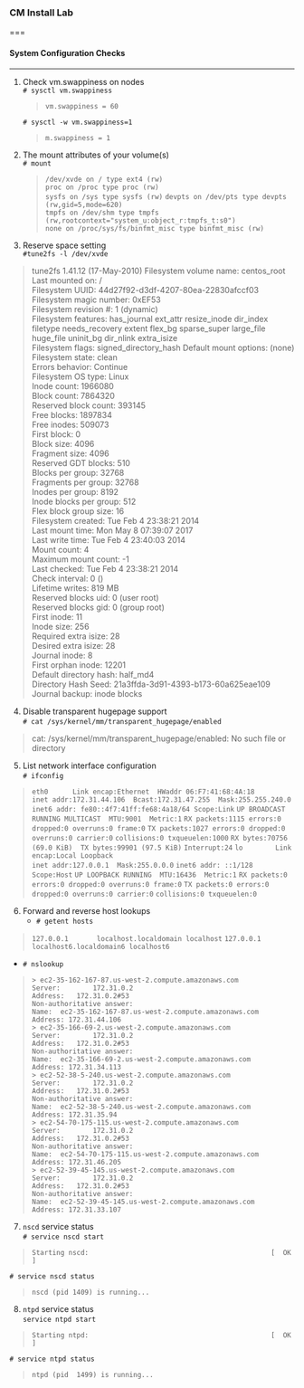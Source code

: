 ### CM Install Lab
===
#### System Configuration Checks
---

1. Check vm.swappiness on nodes  
   ```# sysctl vm.swappiness```  
   >```vm.swappiness = 60```

   ```# sysctl -w vm.swappiness=1```   
   >```m.swappiness = 1```

2. The mount attributes of your volume(s)   
   ```# mount```   
   >```/dev/xvde on / type ext4 (rw)```   
   ```proc on /proc type proc (rw)```   
   ```sysfs on /sys type sysfs (rw)```
   ```devpts on /dev/pts type devpts (rw,gid=5,mode=620) ```  
   ```tmpfs on /dev/shm type tmpfs (rw,rootcontext="system_u:object_r:tmpfs_t:s0")```   
   ```none on /proc/sys/fs/binfmt_misc type binfmt_misc (rw)```

3. Reserve space setting  
   `#tune2fs -l /dev/xvde`  
>tune2fs 1.41.12 (17-May-2010)
Filesystem volume name:   centos_root  
Last mounted on:          /  
Filesystem UUID:          44d27f92-d3df-4207-80ea-22830afccf03  
Filesystem magic number:  0xEF53  
Filesystem revision #:    1 (dynamic)  
Filesystem features:      has_journal ext_attr resize_inode dir_index filetype needs_recovery extent flex_bg sparse_super large_file huge_file uninit_bg dir_nlink extra_isize  
Filesystem flags:         signed_directory_hash 
Default mount options:    (none)  
Filesystem state:         clean  
Errors behavior:          Continue  
Filesystem OS type:       Linux  
Inode count:              1966080  
Block count:              7864320  
Reserved block count:     393145  
Free blocks:              1897834  
Free inodes:              509073  
First block:              0  
Block size:               4096  
Fragment size:            4096   
Reserved GDT blocks:      510  
Blocks per group:         32768  
Fragments per group:      32768  
Inodes per group:         8192  
Inode blocks per group:   512  
Flex block group size:    16  
Filesystem created:       Tue Feb  4 23:38:21 2014  
Last mount time:          Mon May  8 07:39:07 2017  
Last write time:          Tue Feb  4 23:40:03 2014  
Mount count:              4  
Maximum mount count:      -1  
Last checked:             Tue Feb  4 23:38:21 2014  
Check interval:           0 (<none>)  
Lifetime writes:          819 MB   
Reserved blocks uid:      0 (user root)  
Reserved blocks gid:      0 (group root)  
First inode:              11  
Inode size:	          256  
Required extra isize:     28  
Desired extra isize:      28  
Journal inode:            8  
First orphan inode:       12201  
Default directory hash:   half_md4  
Directory Hash Seed:      21a3ffda-3d91-4393-b173-60a625eae109  
Journal backup:           inode blocks  


4. Disable transparent hugepage support  
   `# cat /sys/kernel/mm/transparent_hugepage/enabled`  
>cat: /sys/kernel/mm/transparent_hugepage/enabled: No such file or directory

5. List network interface configuration  
   ```# ifconfig```  
>```eth0      Link encap:Ethernet  HWaddr 06:F7:41:68:4A:18```      
          ```inet addr:172.31.44.106  Bcast:172.31.47.255  Mask:255.255.240.0```   
          ```inet6 addr: fe80::4f7:41ff:fe68:4a18/64 Scope:Link```
          ```UP BROADCAST RUNNING MULTICAST  MTU:9001  Metric:1```
          ```RX packets:1115 errors:0 dropped:0 overruns:0 frame:0```
          ```TX packets:1027 errors:0 dropped:0 overruns:0 carrier:0```
          ```collisions:0 txqueuelen:1000``` 
          ```RX bytes:70756 (69.0 KiB)  TX bytes:99901 (97.5 KiB)```
          ```Interrupt:24```
```lo        Link encap:Local Loopback```  
          ```inet addr:127.0.0.1  Mask:255.0.0.0```
          ```inet6 addr: ::1/128 Scope:Host```
          ```UP LOOPBACK RUNNING  MTU:16436  Metric:1```
          ```RX packets:0 errors:0 dropped:0 overruns:0 frame:0```
          ```TX packets:0 errors:0 dropped:0 overruns:0 carrier:0```
          ```collisions:0 txqueuelen:0 ```
6. Forward and reverse host lookups
   * `# getent hosts`  
>`127.0.0.1       localhost.localdomain localhost`
`127.0.0.1       localhost6.localdomain6 localhost6`
   * `# nslookup`  
   >`> ec2-35-162-167-87.us-west-2.compute.amazonaws.com`  
`Server:		172.31.0.2`  
`Address:	172.31.0.2#53`  
   `Non-authoritative answer:`  
`Name:	ec2-35-162-167-87.us-west-2.compute.amazonaws.com`  
`Address: 172.31.44.106`  
`> ec2-35-166-69-2.us-west-2.compute.amazonaws.com`  
`Server:		172.31.0.2`  
`Address:	172.31.0.2#53`  
`Non-authoritative answer:`  
`Name:	ec2-35-166-69-2.us-west-2.compute.amazonaws.com`  
`Address: 172.31.34.113`  
`> ec2-52-38-5-240.us-west-2.compute.amazonaws.com`  
`Server:		172.31.0.2`  
`Address:	172.31.0.2#53`  
`Non-authoritative answer:`  
`Name:	ec2-52-38-5-240.us-west-2.compute.amazonaws.com`  
`Address: 172.31.35.94`  
`> ec2-54-70-175-115.us-west-2.compute.amazonaws.com`  
`Server:		172.31.0.2`  
`Address:	172.31.0.2#53`  
`Non-authoritative answer:`  
`Name:	ec2-54-70-175-115.us-west-2.compute.amazonaws.com`  
`Address: 172.31.46.205`  
`> ec2-52-39-45-145.us-west-2.compute.amazonaws.com`  
`Server:		172.31.0.2`  
`Address:	172.31.0.2#53`  
`Non-authoritative answer:`  
`Name:	ec2-52-39-45-145.us-west-2.compute.amazonaws.com`  
`Address: 172.31.33.107`  
7.  `nscd` service status  
   `# service nscd start`  
>`Starting nscd:                                             [  OK  ]`  

`# service nscd status`  
>`nscd (pid 1409) is running...`   

8. `ntpd` service status  
   `service ntpd start`
  >`Starting ntpd:                                             [  OK  ]`   
  
`# service ntpd status`
  >`ntpd (pid  1499) is running...`      

